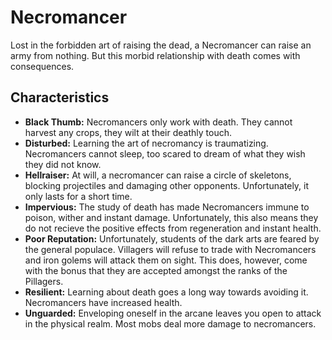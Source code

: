 # Necromancer

Lost in the forbidden art of raising the dead, a Necromancer can raise an army from nothing. But this morbid relationship with death comes with consequences.

## Characteristics

- **Black Thumb:** Necromancers only work with death. They cannot harvest any crops, they wilt at their deathly touch.
- **Disturbed:** Learning the art of necromancy is traumatizing. Necromancers cannot sleep, too scared to dream of what they wish they did not know.
- **Hellraiser:** At will, a necromancer can raise a circle of skeletons, blocking projectiles and damaging other opponents. Unfortunately, it only lasts for a short time.
- **Impervious:** The study of death has made Necromancers immune to poison, wither and instant damage. Unfortunately, this also means they do not recieve the positive effects from regeneration and instant health.
- **Poor Reputation:** Unfortunately, students of the dark arts are feared by the general populace. Villagers will refuse to trade with Necromancers and iron golems will attack them on sight. This does, however, come with the bonus that they are accepted amongst the ranks of the Pillagers.
- **Resilient:** Learning about death goes a long way towards avoiding it. Necromancers have increased health.
- **Unguarded:** Enveloping oneself in the arcane leaves you open to attack in the physical realm. Most mobs deal more damage to necromancers.
